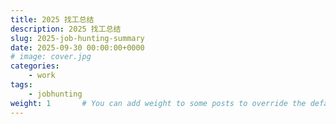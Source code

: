 ```yaml
---
title: 2025 找工总结
description: 2025 找工总结
slug: 2025-job-hunting-summary
date: 2025-09-30 00:00:00+0000
# image: cover.jpg
categories:
    - work
tags:
    - jobhunting
weight: 1       # You can add weight to some posts to override the default sorting (date descending)
---
```

